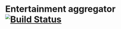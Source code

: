 # Entertainment aggregator [![Build Status](https://travis-ci.com/ngirot/NeverGetBored.svg?token=B2eiPqdsYnX3xZnW3qpc&branch=master)](https://travis-ci.com/ngirot/NeverGetBored)
